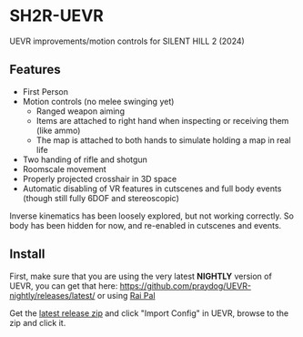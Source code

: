 # SH2R-UEVR

UEVR improvements/motion controls for SILENT HILL 2 (2024)

## Features
* First Person
* Motion controls (no melee swinging yet)
  * Ranged weapon aiming
  * Items are attached to right hand when inspecting or receiving them (like ammo)
  * The map is attached to both hands to simulate holding a map in real life 
* Two handing of rifle and shotgun
* Roomscale movement
* Properly projected crosshair in 3D space
* Automatic disabling of VR features in cutscenes and full body events (though still fully 6DOF and stereoscopic)

Inverse kinematics has been loosely explored, but not working correctly. So body has been hidden for now, and re-enabled in cutscenes and events.

## Install

First, make sure that you are using the very latest **NIGHTLY** version of UEVR, you can get that here: https://github.com/praydog/UEVR-nightly/releases/latest/ or using [Rai Pal](https://github.com/Raicuparta/rai-pal)

Get the [latest release zip](https://github.com/praydog/SH2R-UEVR/releases/latest) and click "Import Config" in UEVR, browse to the zip and click it.
